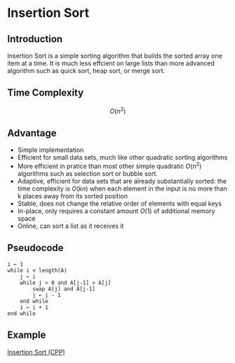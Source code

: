 # Insertion Sort

## Introduction

Insertion Sort is a simple sorting algorithm that builds the sorted array one item at a time. It is much less effcient on large lists than more advanced algorithm such as quick sort, heap sort, or merge sort.

## Time Complexity

$$ O(n^2) $$

## Advantage

- Simple implementation
- Efficient for small data sets, much like other quadratic sorting algorithms
- More efficient in pratice than most other simple quadratic $O(n^2)$ algorithms such as selection sort or bubble sort.
- Adaptive, efficient for data sets that are already substantially sorted: the time complexity is $O(kn)$ when each element in the input is no more than k places away from its sorted position
- Stable, does not change the relative order of elements with equal keys
- In-place, only requires a constant amount $O(1)$ of additional memory space
- Online, can sort a list as it receives it

## Pseudocode

```pseudocode
i ← 1
while i < length(A)
    j ← i
    while j > 0 and A[j-1] > A[j]
        swap A[j] and A[j-1]
        j ← j - 1
    end while
    i ← i + 1
end while
```

## Example

[Insertion Sort (CPP)](./SourceCode/InsertionSort.cpp)
